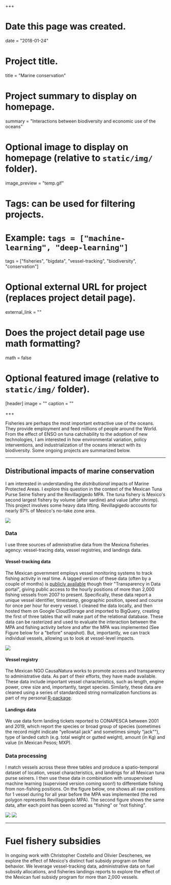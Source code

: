 +++
# Date this page was created.
date = "2018-01-24"

# Project title.
title = "Marine conservation"

# Project summary to display on homepage.
summary = "Interactions between biodiversity and economic use of the oceans"

# Optional image to display on homepage (relative to `static/img/` folder).
image_preview = "temp.gif"

# Tags: can be used for filtering projects.
# Example: `tags = ["machine-learning", "deep-learning"]`
tags = ["fisheries", "bigdata", "vessel-tracking", "biodiversity", "conservation"]

# Optional external URL for project (replaces project detail page).
external_link = ""

# Does the project detail page use math formatting?
math = false

# Optional featured image (relative to `static/img/` folder).
[header]
image = ""
caption = ""

+++

Fisheries are perhaps the most important extractive use of the oceans. They provide employment and feed millions of people around the World. From the effect of ENSO on tuna catchability to the adoption of new technologies, I am interested in how environmental variation, policy interventions, and industrialization of the oceans interact with its biodiversity. Some ongoing projects are summarized below.

---

## Distributional impacts of marine conservation

I am interested in understanding the _distributional_ impacts of Marine Protected Areas. I explore this question in the context of the Mexican Tuna Purse Seine fishery and the Revillagigedo MPA. The tuna fishery is Mexico's second largest fishery by volume (after sardine) and value (after shrimp). This project involves some heavy data lifting. Revillagigedo accounts for nearly 97\% of Mexico's no-take zone area.

![](https://jcvdav.github.io/dist_MPA/costello_lab_11_02_2022/img/map_new_revilla.png)

### Data
I use three sources of admnistrative data from the Mexicna fisheries agency: vessel-tracing data, vessel registries, and landings data.

#### Vessel-tracking data

The Mexican government employs vessel monitoring systems to track fishing activity in real time. A lagged version of these data (often by a couple of months) is [publicly available]( https://datos.gob.mx/busca/dataset/localizacion-y-monitoreo-satelital-de-embarcaciones-pesqueras) though their "Transparency in Data portal", giving public access to the hourly positions of more than 2,000 fishing vessels from 2007 to present. Specifically, these data report a unique vessel identifier, timestamp, geographic position, speed and course for once per hour for every vessel. I cleaned the data locally, and then hosted them on Google CloudStorage and imported to BigQuery, creating the first of three tables that will make part of the relational database. These data can be rasterized and used to evaluate the interaction between the MPA and fishing activity before and after the MPA was implemented (See Figure below for a "before" snapshot). But, importantly, we can track individual vessels, allowing us to look at vessel-level impacts.

![](https://jcvdav.github.io/dist_MPA/costello_lab_11_02_2022/img/total_hours_before_map.png)

#### Vessel registry
The Mexican NGO CausaNatura works to promote access and transparency to administrative data. As part of their efforts, they have made available. These data include important vessel characteristics, such as length, engine power, crew size and, importantly, target species. Similarly, these data are cleaned using a series of standardized string normalization functions as part of my personal [R-package](https://github.com/emlab-ucsb/startR).

#### Landings data
We use data form landing tickets reported to CONAPESCA between 2001 and 2019, which report the species or broad group of species (sometimes the record might indicate “yellowtail jack” and sometimes simply “jack""), type of landed catch (e.g. total weight or gutted weight), amount (in Kg) and value (in Mexican Pesos; MXP).

### Data processing

I match vessels across these three tables and produce a spatio-temporal dataset of location, vessel characteristics, and landings for all Mexican tuna purse seiners. I then use these data in combination with unsupervised machine learning (supervised version coming soon!) to differentiate fishing from non-fishing positions. On the figure below, one shows all raw positions for 1 vessel during for all year before the MPA was implemented (the red polygon represents Revillagigedo MPA). The second figure shows the same data, after each point has been scored as "fishing" or "not fishing".

![](https://jcvdav.github.io/dist_MPA/costello_lab_11_02_2022/img/most_unclassified_before.png) ![](https://jcvdav.github.io/dist_MPA/costello_lab_11_02_2022/img/most_classified_before.png)

---

# Fuel fishery subsidies

In ongoing work with Christopher Costello and Olivier Deschenes, we explore the effect of Mexico's distinct fuel subsidy program on fisher behavior. We leverage vessel-tracking data, administrative data on fuel subsidy allocations, and fisheries landings reports to explore the effect of the Mexican fuel subsidy program for more than 2,000 vessels.
